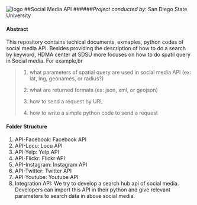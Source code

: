 ![logo](http://humandynamics.sdsu.edu/images/HDMA_Logo.png)
##Social Media API
######*Project conducted by*: San Diego State University

#### Abstract
This repository contains techical documents, exmaples, python codes of social media API. Besides providing the description of how to do a search by keyword, HDMA center at SDSU more focuses on how to do spatil query in Social media. For example,br 
> 1) what parameters of spatial query are used in social media API (ex: lat, lng, geonames, or radius?)
>
> 2) what are returned formats (ex: json, xml, or geojson) 
>
> 3) how to send a request by URL 
>
> 4) how to write a simple python code to send a request
>

#### Folder Structure
1) API-Facebook: Facebook API
2) API-Locu: Locu API
3) API-Yelp: Yelp API
4) API-Flickr: Flickr API
5) API-Instagram: Instagram API
6) API-Twitter: Twitter API
7) API-Youtube: Youtube API
8) Integration API: We try to develop a search hub api of social media. Developers can import this API in their python and give relevant parameters to search data in above social media. 
 
